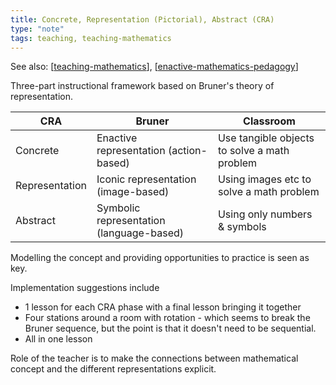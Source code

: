 ```yaml
---
title: Concrete, Representation (Pictorial), Abstract (CRA)
type: "note"
tags: teaching, teaching-mathematics
---
```


See also: [[teaching-mathematics]], [[enactive-mathematics-pedagogy]]

Three-part instructional framework based on Bruner's theory of representation.

| CRA | Bruner | Classroom  |
| --- | ------ | --- | 
| Concrete | Enactive representation (action-based) | Use tangible objects to solve a math problem |
| Representation | Iconic representation (image-based) | Using images etc to solve a math problem |
| Abstract | Symbolic representation (language-based) | Using only numbers & symbols |

Modelling the concept and providing opportunities to practice is seen as key.

Implementation suggestions include

- 1 lesson for each CRA phase with a final lesson bringing it together
- Four stations around a room with rotation - which seems to break the Bruner sequence, but the point is that it doesn't need to be sequential.
- All in one lesson

Role of the teacher is to make the connections between mathematical concept and the different representations explicit.


[//begin]: # "Autogenerated link references for markdown compatibility"
[teaching-mathematics]: ../teaching-mathematics "Teaching Mathematics"
[enactive-mathematics-pedagogy]: ../enactive-mathematics-pedagogy "Enactive mathematics pedagogy"
[//end]: # "Autogenerated link references"